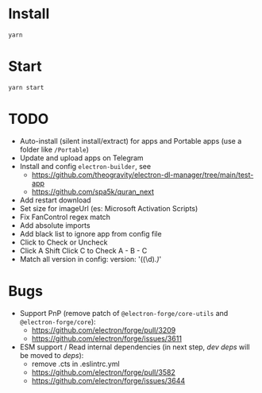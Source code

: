 # Install
`yarn`

# Start
`yarn start`

# TODO
- Auto-install (silent install/extract) for apps and Portable apps (use a folder like `/Portable`)
- Update and upload apps on Telegram
- Install and config `electron-builder`, see
  - https://github.com/theogravity/electron-dl-manager/tree/main/test-app
  - https://github.com/spa5k/quran_next
- Add restart download
- Set size for imageUrl (es: Microsoft Activation Scripts)
- Fix FanControl regex match
- Add absolute imports
- Add black list to ignore app from config file
- Click to Check or Uncheck
- Click A Shift Click C to Check A - B - C
- Match all version in config: version: '((\d)*.)*'

# Bugs
- Support PnP (remove patch of `@electron-forge/core-utils` and `@electron-forge/core`):
  - https://github.com/electron/forge/pull/3209
  - https://github.com/electron/forge/issues/3611
- ESM support / Read internal dependencies (in next step, _dev deps_ will be moved to _deps_):
  - remove .cts in .eslintrc.yml
  - https://github.com/electron/forge/pull/3582
  - https://github.com/electron/forge/issues/3644